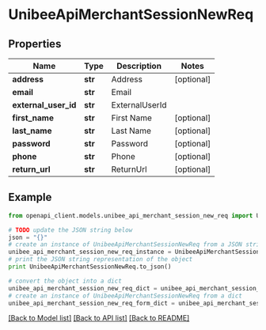 # UnibeeApiMerchantSessionNewReq


## Properties

Name | Type | Description | Notes
------------ | ------------- | ------------- | -------------
**address** | **str** | Address | [optional] 
**email** | **str** | Email | 
**external_user_id** | **str** | ExternalUserId | 
**first_name** | **str** | First Name | [optional] 
**last_name** | **str** | Last Name | [optional] 
**password** | **str** | Password | [optional] 
**phone** | **str** | Phone | [optional] 
**return_url** | **str** | ReturnUrl | [optional] 

## Example

```python
from openapi_client.models.unibee_api_merchant_session_new_req import UnibeeApiMerchantSessionNewReq

# TODO update the JSON string below
json = "{}"
# create an instance of UnibeeApiMerchantSessionNewReq from a JSON string
unibee_api_merchant_session_new_req_instance = UnibeeApiMerchantSessionNewReq.from_json(json)
# print the JSON string representation of the object
print UnibeeApiMerchantSessionNewReq.to_json()

# convert the object into a dict
unibee_api_merchant_session_new_req_dict = unibee_api_merchant_session_new_req_instance.to_dict()
# create an instance of UnibeeApiMerchantSessionNewReq from a dict
unibee_api_merchant_session_new_req_form_dict = unibee_api_merchant_session_new_req.from_dict(unibee_api_merchant_session_new_req_dict)
```
[[Back to Model list]](../README.md#documentation-for-models) [[Back to API list]](../README.md#documentation-for-api-endpoints) [[Back to README]](../README.md)


